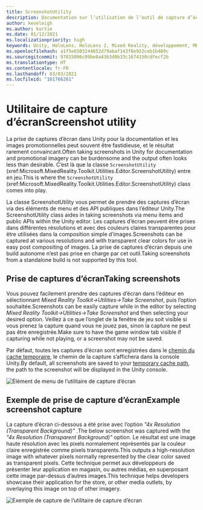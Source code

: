 ```yaml
---
title: ScreenshotUtility
description: Documentation sur l’utilisation de l’outil de capture d’écran dans MRTK
author: keveleigh
ms.author: kurtie
ms.date: 01/12/2021
ms.localizationpriority: high
keywords: Unity, HoloLens, HoloLens 2, Mixed Reality, développement, MRTK
ms.openlocfilehash: a1f5e6503244852d79abaf143f8e922ceb1b489c
ms.sourcegitcommit: 97815006c09be0a43b3d9b33c1674150cdfecf2b
ms.translationtype: HT
ms.contentlocale: fr-FR
ms.lasthandoff: 03/03/2021
ms.locfileid: "101766261"
---
```

# <a name="screenshot-utility"></a><span data-ttu-id="00e0b-104">Utilitaire de capture d’écran</span><span class="sxs-lookup"><span data-stu-id="00e0b-104">Screenshot utility</span></span>

<span data-ttu-id="00e0b-105">La prise de captures d’écran dans Unity pour la documentation et les images promotionnelles peut souvent être fastidieuse, et le résultat rarement convaincant.</span><span class="sxs-lookup"><span data-stu-id="00e0b-105">Often taking screenshots in Unity for documentation and promotional imagery can be burdensome and the output often looks less than desirable.</span></span> <span data-ttu-id="00e0b-106">C’est là que la classe `ScreenshotUtility` (xref:Microsoft.MixedReality.Toolkit.Utilities.Editor.ScreenshotUtility) entre en jeu.</span><span class="sxs-lookup"><span data-stu-id="00e0b-106">This is where the `ScreenshotUtility` (xref:Microsoft.MixedReality.Toolkit.Utilities.Editor.ScreenshotUtility) class comes into play.</span></span>

<span data-ttu-id="00e0b-107">La classe ScreenshotUtility vous permet de prendre des captures d’écran via des éléments de menu et des API publiques dans l’éditeur Unity.</span><span class="sxs-lookup"><span data-stu-id="00e0b-107">The ScreenshotUtility class aides in taking screenshots via menu items and public APIs within the Unity editor.</span></span> <span data-ttu-id="00e0b-108">Les captures d’écran peuvent être prises dans différentes résolutions et avec des couleurs claires transparentes pour être utilisées dans la composition simple d’images.</span><span class="sxs-lookup"><span data-stu-id="00e0b-108">Screenshots can be captured at various resolutions and with transparent clear colors for use in easy post compositing of images.</span></span> <span data-ttu-id="00e0b-109">La prise de captures d’écran depuis une build autonome n’est pas prise en charge par cet outil.</span><span class="sxs-lookup"><span data-stu-id="00e0b-109">Taking screenshots from a standalone build is not supported by this tool.</span></span>

## <a name="taking-screenshots"></a><span data-ttu-id="00e0b-110">Prise de captures d’écran</span><span class="sxs-lookup"><span data-stu-id="00e0b-110">Taking screenshots</span></span>

<span data-ttu-id="00e0b-111">Vous pouvez facilement prendre des captures d’écran dans l’éditeur en sélectionnant *Mixed Reality Toolkit->Utilities->Take Screenshot*, puis l’option souhaitée.</span><span class="sxs-lookup"><span data-stu-id="00e0b-111">Screenshots can be easily capture while in the editor by selecting *Mixed Reality Toolkit->Utilities->Take Screenshot* and then selecting your desired option.</span></span> <span data-ttu-id="00e0b-112">Veillez à ce que l’onglet de la fenêtre de jeu soit visible si vous prenez la capture quand vous ne jouez pas, sinon la capture ne peut pas être enregistrée.</span><span class="sxs-lookup"><span data-stu-id="00e0b-112">Make sure to have the game window tab visible if capturing while not playing, or a screenshot may not be saved.</span></span>

<span data-ttu-id="00e0b-113">Par défaut, toutes les captures d’écran sont enregistrées dans le [chemin du cache temporaire](https://docs.unity3d.com/ScriptReference/Application-temporaryCachePath.html), le chemin de la capture s’affichera dans la console Unity.</span><span class="sxs-lookup"><span data-stu-id="00e0b-113">By default, all screenshots are saved to your [temporary cache path](https://docs.unity3d.com/ScriptReference/Application-temporaryCachePath.html), the path to the screenshot will be displayed in the Unity console.</span></span>

![Élément de menu de l’utilitaire de capture d’écran](../images/screenshot-utility/MRTK_ScreenshotUtility_Menu_Item.png)

## <a name="example-screenshot-capture"></a><span data-ttu-id="00e0b-115">Exemple de prise de capture d’écran</span><span class="sxs-lookup"><span data-stu-id="00e0b-115">Example screenshot capture</span></span>

<span data-ttu-id="00e0b-116">La capture d’écran ci-dessous a été prise avec l’option *"4x Resolution (Transparent Background)"* .</span><span class="sxs-lookup"><span data-stu-id="00e0b-116">The below screenshot was captured with the *"4x Resolution (Transparent Background)"* option.</span></span> <span data-ttu-id="00e0b-117">Le résultat est une image haute résolution avec les pixels normalement représentés par la couleur claire enregistrée comme pixels transparents.</span><span class="sxs-lookup"><span data-stu-id="00e0b-117">This outputs a high-resolution image with whatever pixels normally represented by the clear color saved as transparent pixels.</span></span> <span data-ttu-id="00e0b-118">Cette technique permet aux développeurs de présenter leur application en magasin, ou autres médias, en superposant cette image par-dessus d’autres images.</span><span class="sxs-lookup"><span data-stu-id="00e0b-118">This technique helps developers showcase their application for the store, or other media outlets, by overlaying this image on top of other imagery.</span></span>

![Exemple de capture de l’utilitaire de capture d’écran](../images/screenshot-utility/MRTK_ScreenshotUtility_Example_Capture.png)
